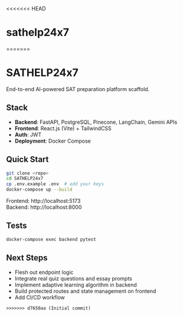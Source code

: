 <<<<<<< HEAD
# sathelp24x7
=======

# SATHELP24x7

End-to-end AI-powered SAT preparation platform scaffold.

## Stack

* **Backend**: FastAPI, PostgreSQL, Pinecone, LangChain, Gemini APIs  
* **Frontend**: React.js (Vite) + TailwindCSS  
* **Auth**: JWT  
* **Deployment**: Docker Compose  

## Quick Start

```bash
git clone <repo>
cd SATHELP24x7
cp .env.example .env  # add your keys
docker-compose up --build
```

Frontend: http://localhost:5173  
Backend: http://localhost:8000  

## Tests

```bash
docker-compose exec backend pytest
```

## Next Steps

* Flesh out endpoint logic  
* Integrate real quiz questions and essay prompts  
* Implement adaptive learning algorithm in backend  
* Build protected routes and state management on frontend  
* Add CI/CD workflow  
```
>>>>>>> d7650aa (Initial commit)

